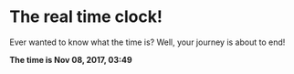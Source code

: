 # The real time clock!

Ever wanted to know what the time is? Well, your journey is about to end!

**The time is Nov 08, 2017, 03:49**